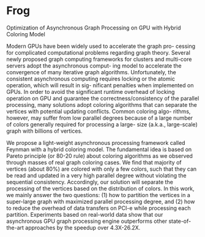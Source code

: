 Frog
=======

Optimization of Asynchronous Graph Processing on GPU with Hybrid Coloring Model

Modern GPUs have been widely used to accelerate the graph pro-
cessing for complicated computational problems regarding graph
theory. Several newly proposed graph computing frameworks for
clusters and multi-core servers adopt the asynchronous comput-
ing model to accelerate the convergence of many iterative graph
algorithms. Unfortunately, the consistent asynchronous computing
requires locking or the atomic operation, which will result in sig-
nificant penalties when implemented on GPUs. In order to avoid
the significant runtime overhead of locking operation on GPU and
guarantee the correctness/consistency of the parallel processing,
many solutions adopt coloring algorithms that can separate the
vertices with potential updating conflicts. Common coloring algo-
rithms, however, may suffer from low parallel degrees because of
a large number of colors generally required for processing a large-
size (a.k.a., large-scale) graph with billions of vertices.

We propose a light-weight asynchronous processing framework
called Feynman with a hybrid coloring model. The fundamental
idea is based on Pareto principle (or 80-20 rule) about coloring
algorithms as we observed through masses of real graph coloring
cases. We find that majority of vertices (about 80%) are colored
with only a few colors, such that they can be read and updated
in a very high parallel degree without violating the sequential
consistency. Accordingly, our solution will separate the processing
of the vertices based on the distribution of colors. In this work, we
mainly answer the two questions: (1) how to partition the vertices
in a super-large graph with maximized parallel processing degree,
and (2) how to reduce the overhead of data transfers on PCI-e
while processing each partition. Experiments based on real-world
data show that our asynchronous GPU graph processing engine
outperforms other state-of-the-art approaches by the speedup over
4.3X-26.2X.
